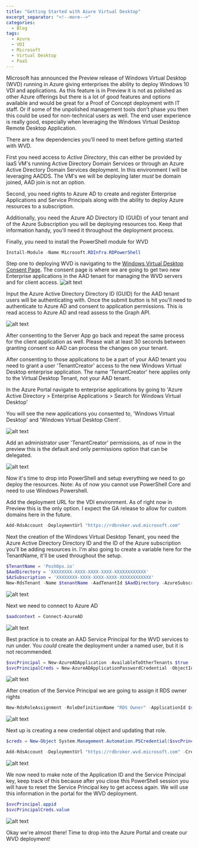 ```yaml
---
title: "Getting Started with Azure Virtual Desktop"
excerpt_separator: "<!--more-->"
categories:
  - Blog
tags:
  - Azure
  - VDI
  - Microsoft
  - Virtual Desktop
  - PaaS
---
```


Microsoft has announced the Preview release of Windows Virtual Desktop (WVD) running in Azure giving enterprises the ability to deploy Windows 10 VDI and applications. As this feature is in Preview it is not as polished as other Azure offerings but there is a lot of good features and options available and would be great for a Proof of Concept deployment with IT staff. Or if some of the unpolished management tools don't phase you then this could be used for non-technical users as well. The end user experience is really good, especially when leveraging the Windows Virtual Desktop Remote Desktop Application.

<!--more-->

There are a few dependencies you'll need to meet before getting started with WVD.

First you need access to *Active Directory*, this can either be provided by IaaS VM's running Active Directory Domain Services or through an Azure Active Directory Domain Services deployment. In this environment I will be leveraging AADDS. The VM's we will be deploying later *must* be domain joined, AAD join is not an option.

Second, you need rights to Azure AD to create and register Enterprise Applications and Service Principals along with the ability to deploy Azure resources to a subscription.

Additionally, you need the Azure AD Directory ID (GUID) of your tenant and of the Azure Subscription you will be deploying resources too. Keep that information handy, you'll need it throughout the deployment process.

Finally, you need to install the PowerShell module for WVD

 ```powershell
 Install-Module -Name Microsoft.RDInfra.RDPowerShell
 ```

Step one to deploying WVD is navigating to the [Windows Virtual Desktop Consent Page](https://rdweb.wvd.microsoft.com/). The consent page is where we are going to get two new Enterprise applications in the AAD tenant for managing the WVD servers and for client access.
![alt text][consent]

[consent]: https://poshops.io/assets/images/azurevdi/vdiConsentPage.png "Windows Virtual Desktop Consent"

Input the Azure Active Directory Directory ID (GUID) for the AAD tenant users will be authenticating with. Once the submit button is hit you'll need to authenticate to Azure AD and consent to application permissions. This is read access to Azure AD and read assess to the Graph API.

![alt text][permissions]

[permissions]: https://poshops.io/assets/images/azurevdi/wvdPermissions.png "WVD Server Permissions"

After consenting to the Server App go back and repeat the same process for the client application as well.
Please wait at least 30 seconds between granting consent so AAD can process the changes on your tenant.

After consenting to those applications to be a part of your AAD tenant you need to grant a user 'TenantCreator' access to the new Windows Virtual Desktop enterprise application. The name 'TenantCreator' here applies only to the Virtual Desktop Tenant, not your AAD tenant.

In the Azure Portal navigate to enterprise applications by going to 'Azure Active Directory > Enterprise Applications > Search for Windows Virtual Desktop'

You will see the new applications you consented to, 'Windows Virtual Desktop' and 'Windows Virtual Desktop Client'.

![alt text][enterpriseApp]

[enterpriseApp]: https://poshops.io/assets/images/azurevdi/enterpriseAppSearch.png "Enterprise Application Search"

Add an administrator user 'TenantCreator' permissions, as of now in the preview this is the default and only permissions option that can be delegated.

![alt text][tenantcreator]

[tenantcreator]: https://poshops.io/assets/images/azurevdi/wvdTenantCreator.png "Tenant Creator Permissions"

Now it's time to drop into PowerShell and setup everything we need to go deploy the resources. Note: As of now you cannot use PowerShell Core and need to use Windows Powershell.

Add the deployment URL for the VDI environment. As of right now in Preview this is the only option. I expect the GA release to allow for custom domains here in the future.

```powershell
Add-RdsAccount -DeploymentUrl "https://rdbroker.wvd.microsoft.com"
```

Next the creation of the Windows Virtual Desktop Tenant, you need the Azure Active Directory Directory ID and the ID of the Azure subscription you'll be adding resources in. I'm also going to create a variable here for the TenantName, it'll be used throughout the setup.

```powershell
$TenantName = 'PoshOps.io'
$AadDirectory = 'XXXXXXXX-XXXX-XXXX-XXXX-XXXXXXXXXXXX'
$AzSubscription = 'XXXXXXXX-XXXX-XXXX-XXXX-XXXXXXXXXXXX'
New-RdsTenant -Name $tenantName -AadTenantId $AadDirectory -AzureSubscriptionId $AzSubscription
```

![alt text][pstenantcreation]

[pstenantcreation]: https://poshops.io/assets/images/azurevdi/powershellCreateRdsTenant.png "Powershell - Create RDS Tenant"

Next we need to connect to Azure AD

```powershell
$aadcontext = Connect-AzureAD
```

![alt text][connectaad]

[connectaad]: https://poshops.io/assets/images/azurevdi/connectAAD.png "Powershell - Connect Azure AD"

Best practice is to create an AAD Service Principal for the WVD services to run under. You *could* create the deployment under a named user, but it is not recommended.

```powershell
$svcPrincipal = New-AzureADApplication -AvailableToOtherTenants $true -DisplayName "Windows Virtual Desktop Svc Principal"
$svcPrincipalCreds = New-AzureADApplicationPasswordCredential -ObjectId $svcPrincipal.ObjectId
```

![alt text][createsp]

[createsp]: https://poshops.io/assets/images/azurevdi/powershellcreatesp.png "Powershell - Create AAD Service Principal"

After creation of the Service Principal we are going to assign it RDS owner rights

```powershell
New-RdsRoleAssignment -RoleDefinitionName "RDS Owner" -ApplicationId $svcPrincipal.AppId -TenantName $tenantName
```

![alt text][rdspermissions]

[rdspermissions]: https://poshops.io/assets/images/azurevdi/addRdsPermissions.png "Powershell - Add RDS Permissions"

Next up is creating a new credential object and updating that role. 

```powershell
$creds = New-Object System.Management.Automation.PSCredential($svcPrincipal.AppId, (ConvertTo-SecureString $svcPrincipalCreds.Value -AsPlainText -Force))

Add-RdsAccount -DeploymentUrl "https://rdbroker.wvd.microsoft.com" -Credential $creds -ServicePrincipal -AadTenantId $aadContext.TenantId.Guid
```

![alt text][addpermissions]

[addpermissions]: https://poshops.io/assets/images/azurevdi/powershellUpdatePermissions.png "Powershell - Update RDS Role"

We now need to make note of the Application ID and the Service Principal key, keep track of this because after you close this PowerShell session you will have to reset the Service Principal key to get access again. We will use this information in the portal for the WVD deployment.

```powershell
$svcPrincipal.appid 
$svcPrincipalCreds.value
```

![alt text][secrets]

[secrets]: https://poshops.io/assets/images/azurevdi/appsecrets.png "Powershell - App Secrets"

Okay we're almost there! Time to drop into the Azure Portal and create our WVD deployment!
